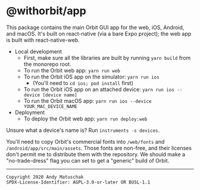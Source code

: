 # @withorbit/app

This package contains the main Orbit GUI app for the web, iOS, Android, and macOS. It's built on react-native (via a bare Expo project); the web app is built with react-native-web.

* Local development
    * First, make sure all the libraries are built by running `yarn build` from the monorepo root.
    * To run the Orbit web app: `yarn run web`
    * To run the Orbit iOS app on the simulator: `yarn run ios`
       * (You'll need to `cd ios; pod install` first)
    * To run the Orbit iOS app on an attached device: `yarn run ios --device [device name]`
    * To run the Orbit macOS app: `yarn run ios --device YOUR_MAC_DEVICE_NAME`
* Deployment
    * To deploy the Orbit web app: `yarn run deploy:web`

Unsure what a device's name is? Run `instruments -s devices`.

You'll need to copy Orbit's commercial fonts into `/web/fonts` and `/android/app/src/main/assets`. Those fonts are non-free, and their licenses don't permit me to distribute them with the repository. We should make a "no-trade-dress" flag you can set to get a "generic" build of Orbit.

---

```
Copyright 2020 Andy Matuschak
SPDX-License-Identifier: AGPL-3.0-or-later OR BUSL-1.1
```
